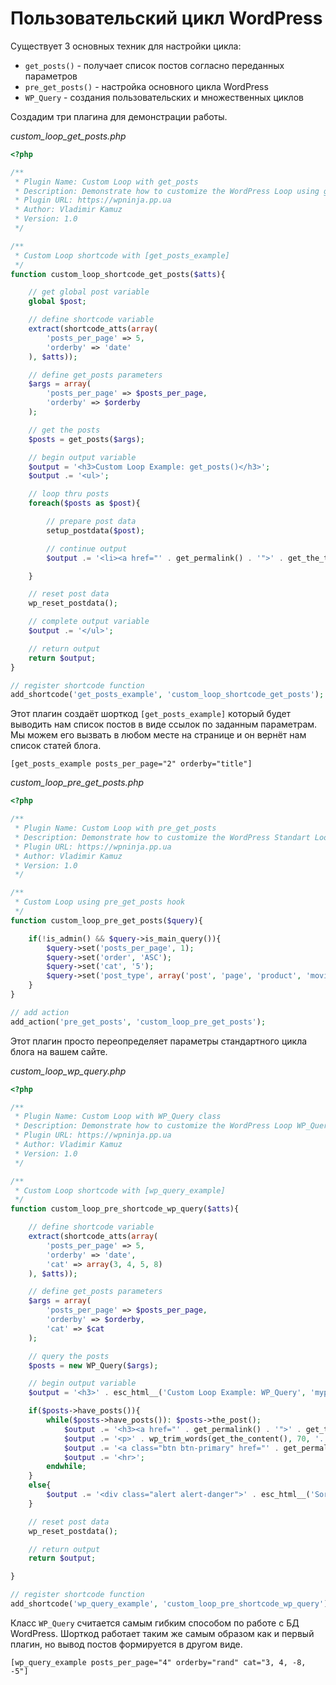 # Пользовательский цикл WordPress

Существует 3 основных техник для настройки цикла:

* `get_posts()` - получает список постов согласно переданных параметров
* `pre_get_posts()` - настройка основного цикла WordPress
* `WP_Query` - создания пользовательских и множественных циклов

Создадим три плагина для демонстрации работы.

*custom_loop_get_posts.php*

```php
<?php

/**
 * Plugin Name: Custom Loop with get_posts
 * Description: Demonstrate how to customize the WordPress Loop using get_posts()
 * Plugin URL: https://wpninja.pp.ua
 * Author: Vladimir Kamuz
 * Version: 1.0
 */

/**
 * Custom Loop shortcode with [get_posts_example]
 */
function custom_loop_shortcode_get_posts($atts){

    // get global post variable
    global $post;

    // define shortcode variable
    extract(shortcode_atts(array(
        'posts_per_page' => 5,
        'orderby' => 'date'
    ), $atts));

    // define get_posts parameters
    $args = array(
        'posts_per_page' => $posts_per_page,
        'orderby' => $orderby
    );

    // get the posts
    $posts = get_posts($args);

    // begin output variable
    $output = '<h3>Custom Loop Example: get_posts()</h3>';
    $output .= '<ul>';

    // loop thru posts
    foreach($posts as $post){

        // prepare post data
        setup_postdata($post);

        // continue output
        $output .= '<li><a href="' . get_permalink() . '">' . get_the_title() . '</a></li>';

    }

    // reset post data
    wp_reset_postdata();

    // complete output variable
    $output .= '</ul>';

    // return output
    return $output;
}

// register shortcode function
add_shortcode('get_posts_example', 'custom_loop_shortcode_get_posts');
```

Этот плагин создаёт шорткод `[get_posts_example]` который будет выводить нам список постов в виде ссылок по заданным параметрам. Мы можем его вызвать в любом месте на странице и он вернёт нам список статей блога.

```
[get_posts_example posts_per_page="2" orderby="title"]
```

*custom_loop_pre_get_posts.php*

```php
<?php

/**
 * Plugin Name: Custom Loop with pre_get_posts
 * Description: Demonstrate how to customize the WordPress Standart Loop using pre_get_posts()
 * Plugin URL: https://wpninja.pp.ua
 * Author: Vladimir Kamuz
 * Version: 1.0
 */

/**
 * Custom Loop using pre_get_posts hook
 */
function custom_loop_pre_get_posts($query){

    if(!is_admin() && $query->is_main_query()){
        $query->set('posts_per_page', 1);
        $query->set('order', 'ASC');
        $query->set('cat', '5');
        $query->set('post_type', array('post', 'page', 'product', 'movie'));
    }
}

// add action
add_action('pre_get_posts', 'custom_loop_pre_get_posts');
```

Этот плагин просто переопределяет параметры стандартного цикла блога на вашем сайте.

*custom_loop_wp_query.php*

```php
<?php

/**
 * Plugin Name: Custom Loop with WP_Query class
 * Description: Demonstrate how to customize the WordPress Loop WP_Query class
 * Plugin URL: https://wpninja.pp.ua
 * Author: Vladimir Kamuz
 * Version: 1.0
 */

/**
 * Custom Loop shortcode with [wp_query_example]
 */
function custom_loop_pre_shortcode_wp_query($atts){

    // define shortcode variable
    extract(shortcode_atts(array(
        'posts_per_page' => 5,
        'orderby' => 'date',
        'cat' => array(3, 4, 5, 8)
    ), $atts));

    // define get_posts parameters
    $args = array(
        'posts_per_page' => $posts_per_page,
        'orderby' => $orderby,
        'cat' => $cat
    );

    // query the posts
    $posts = new WP_Query($args);

    // begin output variable
    $output = '<h3>' . esc_html__('Custom Loop Example: WP_Query', 'myplugin') . '</h3>';

    if($posts->have_posts()){
        while($posts->have_posts()): $posts->the_post(); 
            $output .= '<h3><a href="' . get_permalink() . '">' . get_the_title() . '</a></h3>';
            $output .= '<p>' . wp_trim_words(get_the_content(), 70, '...') . '</p>';
            $output .= '<a class="btn btn-primary" href="' . get_permalink() . '">Read more...</a>';
            $output .= '<hr>';
        endwhile;
    }
    else{
        $output .= '<div class="alert alert-danger">' . esc_html__('Sorry, no posts matched your criteria.', 'myplugin') . '</div>';
    }

    // reset post data
    wp_reset_postdata();

    // return output
    return $output;

}

// register shortcode function
add_shortcode('wp_query_example', 'custom_loop_pre_shortcode_wp_query');
```

Класс `WP_Query` считается самым гибким способом по работе с БД WordPress. Шорткод работает таким же самым образом как и первый плагин, но вывод постов формируется в другом виде.

```
[wp_query_example posts_per_page="4" orderby="rand" cat="3, 4, -8, -5"]
```